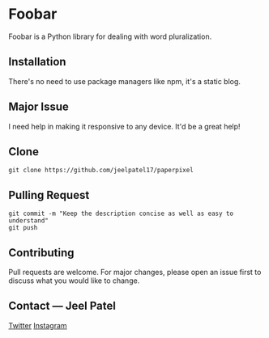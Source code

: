 # Foobar

Foobar is a Python library for dealing with word pluralization.

## Installation
There's no need to use package managers like npm, it's a static blog.

## Major Issue
I need help in making it responsive to any device. It'd be a great help!

## Clone
```Git Bash
git clone https://github.com/jeelpatel17/paperpixel
```

## Pulling Request
```
git commit -m "Keep the description concise as well as easy to understand"
git push
```

## Contributing
Pull requests are welcome. For major changes, please open an issue first to discuss what you would like to change.

## Contact — Jeel Patel
[Twitter](https://twitter.com/70r65eL)
[Instagram](https://instagram.com/thisisjeelpatel)

